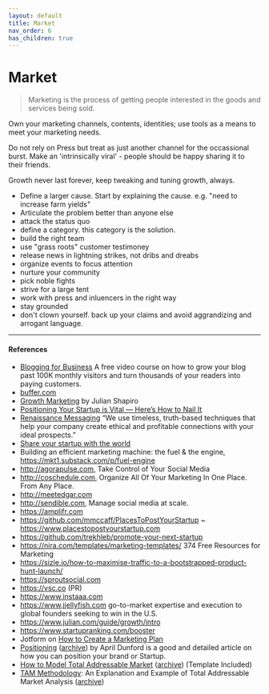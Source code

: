 ```yaml
---
layout: default
title: Market
nav_order: 6
has_children: true
---
```


# Market

> Marketing is the process of getting people interested in the goods and services being sold.

Own your marketing channels, contents, identities; use tools as a means to meet your marketing needs.

Do not rely on Press but treat as just another channel for the occassional burst. Make an 'intrinsically viral' - people should be happy sharing it to their friends.

Growth never last forever, keep tweaking and tuning growth, always.

- Define a larger cause. Start by explaining the cause. e.g. "need to increase farm yields"
- Articulate the problem better than anyone else
- attack the status quo
- define a category. this category is the solution.
- build the right team
- use "grass roots" customer testimoney
- release news in lightning strikes, not dribs and dreabs
- organize events to focus attention
- nurture your community
- pick noble fights
- strive for a large tent
- work with press and inluencers in the right way
- stay grounded
- don't clown yourself. back up your claims and avoid aggrandizing and arrogant language.

---
#### References

- [Blogging for Business](https://ahrefs.com/academy/blogging-for-business) A free video course on how to grow your blog past 100K monthly visitors and turn thousands of your readers into paying customers.
- [buffer.com](http://buffer.com)
- [Growth Marketing](https://www.julian.com/guide/growth/) by Julian Shapiro
- [Positioning Your Startup is Vital — Here’s How to Nail It](https://firstround.com/review/Positioning-Your-Startup-is-Vital-Heres-How-to-Do-It-Right/)
- [Renaissance Messaging](https://www.renaissancemessaging.com) “We use timeless, truth-based techniques that help your company create ethical and profitable connections with your ideal prospects.”
- [Share your startup with the world](https://sizle.io/how-to-maximise-traffic-to-a-bootstrapped-product-hunt-launch/)
- Building an efficient marketing machine: the fuel & the engine, https://mkt1.substack.com/p/fuel-engine
- http://agorapulse.com, Take Control of Your Social Media
- http://coschedule.com, Organize All Of Your Marketing In One Place. From Any Place.
- http://meetedgar.com
- http://sendible.com, Manage social media at scale.
- https://amplifr.com
- https://github.com/mmccaff/PlacesToPostYourStartup ~ https://www.placestopostyourstartup.com
- https://github.com/trekhleb/promote-your-next-startup
- https://nira.com/templates/marketing-templates/ 374 Free Resources for Marketing
- https://sizle.io/how-to-maximise-traffic-to-a-bootstrapped-product-hunt-launch/
- https://sproutsocial.com
- https://vsc.co (PR)
- https://www.instaaa.com
- https://www.jjellyfish.com go-to-market expertise and execution to global founders seeking to win in the U.S.
- https://www.julian.com/guide/growth/intro
- https://www.startupranking.com/booster
- Jotform on [How to Create a Marketing Plan](https://www.jotform.com/how-to-create-a-marketing-plan/)
- [Positioning](https://www.lennysnewsletter.com/p/positioning) ([archive](https://archive.ph/JP0pp)) by April Dunford is a good and detailed article on how you can position your brand or Startup.
- [How to Model Total Addressable Market](https://visible.vc/blog/modeling-total-addressable-market/) ([archive](https://archive.ph/vtmcB)) (Template Included)
- [TAM Methodology](https://www.toptal.com/finance/market-sizing/total-addressable-market-example): An Explanation and Example of Total Addressable Market Analysis ([archive](https://archive.ph/XuM0M))